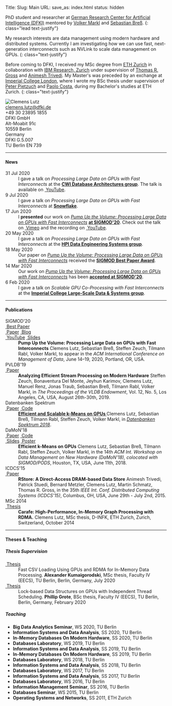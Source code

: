 Title:
Slug: Main
URL:
save_as: index.html
status: hidden

<div markdown=1 class="row">
<div class="col-xs-12 col-sm-12 col-md-8">

PhD student and researcher at
[German Research Center for Artificial Intelligence (DFKI)](https://www.dfki.de/en/web/)
mentored by
[Volker Markl](https://www.dima.tu-berlin.de/menue/mitarbeiter/volker_markl)
and
[Sebastian Breß](http://www.user.tu-berlin.de/sebastian.bress).
{: class="lead text-justify"}

My research interests are data management using modern hardware and distributed systems.
Currently I am investigating how we can use fast, next-generation interconnects such as NVLink to scale data management on GPUs.
{: class="text-justify"}

Before coming to DFKI,
I received my MSc degree from
[ETH Zurich](https://www.ethz.ch/en.html)
in collaboration with
[IBM Research, Zurich](https://www.research.ibm.com/labs/zurich)
under supervision of
[Thomas R. Gross](http://www.lst.inf.ethz.ch/people/personal-pages/trg.html)
and
[Animesh Trivedi](https://animeshtrivedi.github.io).
My Master's was preceded by an exchange at
[Imperial College London](https://www.imperial.ac.uk),
where I wrote my BSc thesis under supervision of
[Peter Pietzuch](https://www.doc.ic.ac.uk/~prp)
and
[Paolo Costa](https://research.microsoft.com/en-us/um/people/pcosta),
during my Bachelor's studies at ETH Zurich.
{: class="text-justify"}

</div>
<div class="col-xs-4 col-sm-6 col-md-3">
<img alt="Clemens Lutz" src="{static}/images/clemens_image.jpg" {: class="img-thumbnail center-block"}>
</div>
<div class="col-xs-8 col-sm-6 col-md-4">
<div class="row">
<div class="col-xs-2 text-center col-minimize">
<abbr title="E-mail">
<i class="fa fa-envelope"></i>
</abbr>
</div>
<div class="col-xs-10">
<a href="mailto:clemens.lutz@dfki.de">clemens.lutz@dfki.de</a>
</div>
</div>
<div class="row">
<div class="col-xs-2 col-minimize">
<abbr title="Phone">
<i class="fa fa-phone"></i>
</abbr>
</div>
<div class="col-xs-10">
+49 30 23895 1855
</div>
</div>
<div class="row">
<div class="col-xs-2 col-minimize">
<abbr title="Address">
<i class="fa fa-map-marker"></i>
</abbr>
</div>
<div class="col-xs-10">
DFKI GmbH<br />
Alt-Moabit 91c<br />
10559 Berlin<br />
Germany
</div>
</div>
<div class="row">
<div class="col-xs-2 col-minimize">
<abbr title="Room">
<i class="fa fa-comments"></i>
</abbr>
</div>
<div class="col-xs-10">
DFKI <i class="fa fa-caret-right"></i> G.5.007<br />
TU Berlin <i class="fa fa-caret-right"></i> EN 739
</div>
</div>
</div>
</div>
<div markdown=1 class="row">
<div class="col-sm-12">

***
#### News

<dl markdown=1 class="dl-horizontal">

<dt>
31 Jul 2020
</dt>
<dd>
I gave a talk on <em>Processing Large Data on GPUs with Fast Interconnects</em>
at the <a
href="https://www.cwi.nl/research/groups/database-architectures"><strong>CWI
Database Architectures group</strong></a>. The talk is available on <a
class="label label-default" href="https://youtu.be/fRaH4h7-45s"><i class="fa
fa-youtube-play"></i>&nbsp;YouTube</a>.
</dd>

<dt>
9 Jul 2020
</dt>
<dd>
I gave a talk on <em>Processing Large Data on GPUs with Fast Interconnects</em>
at <a href="https://www.snowflake.com"><strong>Snowflake</strong></a>.
</dd>

<dt>
17 Jun 2020
</dt>
<dd>
I <strong>presented</strong> our work on <a
href="pdfs/sigmod_2020_processing_large_data_on_gpus_with_fast_interconnects.pdf"><em>Pump
Up the Volume: Processing Large Data on GPUs with Fast Interconnects</em></a>
<a href="https://www.sigmod2020online.org"><strong>at SIGMOD'20</strong></a>.
Check out the talk on <a class="label label-default"
href="https://vimeo.com/441072118#t=2239s"><i class="fa
fa-vimeo-square"></i>&nbsp;Vimeo</a> and the recording on <a class="label
label-default" href="https://youtu.be/HAFBkNLGOhI"><i class="fa
fa-youtube-play"></i>&nbsp;YouTube</a>.
</dd>

<dt>
20 May 2020
</dt>
<dd>
I gave a talk on <em>Processing Large Data on GPUs with Fast Interconnects</em>
at the <a href="https://hpi.de/en/rabl/home.html"><strong>HPI Data Engineering
Systems group</strong></a>.
</dd>

<dt>
18 May 2020
</dt>
<dd>
Our paper on <a
href="pdfs/sigmod_2020_processing_large_data_on_gpus_with_fast_interconnects.pdf"><em>Pump
Up the Volume: Processing Large Data on GPUs with Fast Interconnects</em></a>
received the <a
href="https://sigmod.org/sigmod-awards/sigmod-best-paper-award"><strong>SIGMOD Best Paper
Award</strong></a>.
</dd>

<dt>
14 Mar 2020
</dt>
<dd>
Our work on <a
href="pdfs/sigmod_2020_processing_large_data_on_gpus_with_fast_interconnects_slides.pdf"><em>Pump
Up the Volume: Processing Large Data on GPUs with Fast Interconnects</em></a>
has been <a href="https://sigmod2020.org"><strong>accepted at SIGMOD'20</strong></a>.
</dd>

<dt>
6 Feb 2020
</dt>
<dd>
I gave a talk on <em>Scalable GPU Co-Processing with Fast Interconnects</em> at
the <a href="https://lsds.doc.ic.ac.uk"><strong>Imperial College Large-Scale
Data & Systems group</strong></a>.
</dd>

</dl>

***
#### Publications

<dl markdown=1 class="dl-horizontal">
<dt>
<span class="label label-primary">SIGMOD'20</span><br class="hidden-xs" />
<a class="label label-warning" href="https://sigmod2020.org/sigmod_awards.shtml"><i class="fa fa-star"></i>&nbsp;Best Paper</a>
<br class="hidden-xs" />
<a class="label label-default" href="pdfs/sigmod_2020_processing_large_data_on_gpus_with_fast_interconnects.pdf"><i class="fa fa-file-pdf-o"></i>&nbsp;Paper</a>
<a class="label label-default" href="https://e2data.eu/blog/fast-gpu-interconnects"><i class="fa fa-pencil"></i>&nbsp;Blog</a>
<br class="hidden-xs" />
<a class="label label-default" href="https://youtu.be/HAFBkNLGOhI"><i class="fa fa-youtube-play"></i>&nbsp;YouTube</a>
<a class="label label-default" href="pdfs/sigmod_2020_processing_large_data_on_gpus_with_fast_interconnects_slides.pdf"><i class="fa fa-file-powerpoint-o"></i>&nbsp;Slides</a>
</dt>
<dd>
<strong>Pump Up the Volume: Processing Large Data on GPUs with Fast Interconnects</strong>
Clemens Lutz, Sebastian Breß, Steffen Zeuch, Tilmann Rabl, Volker Markl, to appear in the
<em>ACM International Conference on Management of Data</em>, June 14–19, 2020, Portland, OR, USA.
</dd>

<dt>
<span class="label label-primary">PVLDB'19</span><br class="hidden-xs" />
<a class="label label-default" href="pdfs/pvldb_2019_analyzing_efficient_stream_processing.pdf"><i class="fa fa-file-pdf-o"></i>&nbsp;Paper</a>
</dt>
<dd>
<strong>Analyzing Efficient Stream Processing on Modern Hardware</strong>
Steffen Zeuch, Bonaventura Del Monte, Jeyhun Karimov, Clemens Lutz, Manuel Renz, Jonas Traub, Sebastian Breß, Tilmann Rabl, Volker Markl, in
<em>The Proceedings of the VLDB Endowment</em>, Vol. 12, No. 5, Los Angeles, CA, USA, August 26th-30th, 2019.
</dd>

<dt>
<span class="label label-primary">Datenbanken Spektrum</span><br class="hidden-xs" />
<a class="label label-default" href="pdfs/datenbanken_spektrum_2018_efficient_and_scalable_kmeans_on_gpus_accepted_manuscript.pdf"><i class="fa fa-file-pdf-o"></i>&nbsp;Paper</a>
<a class="label label-default" href="https://github.com/TU-Berlin-DIMA/CL-kmeans"><i class="fa fa-github"></i>&nbsp;Code</a>
</dt>
<dd>
<strong>
<a href="#" data-toggle="tooltip" title="This is a post-peer-review, pre-copyedit version of an article published in Datenbanken Spektrum. The final authenticated version is available online at: https://doi.org/10.1007/s13222-018-0293-x">
Efficient and Scalable k-Means on GPUs
</a>
</strong>
Clemens Lutz, Sebastian Breß, Tilmann Rabl, Steffen Zeuch, Volker Markl, in <a href="https://doi.org/10.1007/s13222-018-0293-x"><em>Datenbanken Spektrum 2018</em></a>.
</dd>

<dt>
<span class="label label-primary">DaMoN'18</span><br class="hidden-xs" />
<a class="label label-default" href="pdfs/damon_2018_efficient_k-means_on_gpus.pdf"><i class="fa fa-file-pdf-o"></i>&nbsp;Paper</a>
<a class="label label-default" href="https://github.com/TU-Berlin-DIMA/CL-kmeans"><i class="fa fa-github"></i>&nbsp;Code</a>
<br class="hidden-xs" />
<a class="label label-default" href="pdfs/damon_2018_efficient_k-means_on_gpus_slides.pdf"><i class="fa fa-file-powerpoint-o"></i>&nbsp;Slides</a>
<a class="label label-default" href="pdfs/damon_2018_efficient_k-means_on_gpus_poster.pdf"><i class="fa fa-comments"></i>&nbsp;Poster</a>
</dt>
<dd>
<strong>Efficient k-Means on GPUs</strong>
Clemens Lutz, Sebastian Breß, Tilmann Rabl, Steffen Zeuch, Volker Markl, in the 14th <em>ACM Int. Workshop on Data Management on New Hardware (DaMoN'18), colocated with SIGMOD/PODS</em>, Houston, TX, USA, June 11th, 2018.
</dd>

<dt>
<span class="label label-primary">ICDCS'15</span><br class="hidden-xs" />
<a class="label label-default" href="http://ieeexplore.ieee.org/xpl/articleDetails.jsp?arnumber=7164952"><i class="fa fa-external-link"></i>&nbsp;Paper</a>
</dt>
<dd>
<strong>RStore: A Direct-Access DRAM-based Data Store</strong>
Animesh Trivedi, Patrick Stuedi, Bernard Metzler, Clemens Lutz, Martin Schmatz, Thomas R. Gross, in the 35th <em>IEEE Int. Conf. Distributed Computing Systems (ICDCS'15)</em>, Columbus, OH, USA, June 29th - July 2nd, 2015.
</dd>

<dt>
<span class="label label-primary">MSc 2014</span><br class="hidden-xs" />
<a class="label label-default" href="pdfs/msc_thesis_clemens_lutz.pdf"><i class="fa fa-file-pdf-o"></i>&nbsp;Thesis</a>
</dt>
<dd>
<strong>Carafe: High-Performance, In-Memory Graph Processing with RDMA.</strong>
Clemens Lutz, MSc thesis, D-INFK, ETH Zurich, Zurich, Switzerland, October 2014
</dd>
</dl>

***
#### Theses & Teaching

##### Thesis Supervision

<dl markdown=1 class="dl-horizontal">

<dt>
<a class="label label-default" href="pdfs/msc_thesis_alexander_kumaigorodski.pdf"><i class="fa fa-file-pdf-o"></i>&nbsp;Thesis</a>
</dt>
<dd>
Fast CSV Loading Using GPUs and RDMA for In-Memory Data Processing.
<strong>Alexander Kumaigorodski</strong>, MSc thesis, Faculty IV (EECS), TU Berlin, Berlin, Germany, July 2020
</dd>

<dt>
<a class="label label-default" href="pdfs/bsc_thesis_phillip_grote.pdf"><i class="fa fa-file-pdf-o"></i>&nbsp;Thesis</a>
</dt>
<dd>
Lock-based Data Structures on GPUs with Independent Thread Scheduling.
<strong>Phillip Grote</strong>, BSc thesis, Faculty IV (EECS), TU Berlin, Berlin, Germany, February 2020
</dd>

</dl>

##### Teaching

- **Big Data Analytics Seminar**, WS 2020, TU Berlin
- **Information Systems and Data Analysis**, SS 2020, TU Berlin
- **In-Memory Databases On Modern Hardware**, SS 2020, TU Berlin
- **Databases Laboratory**, WS 2019, TU Berlin
- **Information Systems and Data Analysis**, SS 2019, TU Berlin
- **In-Memory Databases On Modern Hardware**, SS 2019, TU Berlin
- **Databases Laboratory**, WS 2018, TU Berlin
- **Information Systems and Data Analysis**, SS 2018, TU Berlin
- **Databases Laboratory**, WS 2017, TU Berlin
- **Information Systems and Data Analysis**, SS 2017, TU Berlin
- **Databases Laboratory**, WS 2016, TU Berlin
- **Information Management Seminar**, SS 2016, TU Berlin
- **Databases Seminar**, WS 2015, TU Berlin
- **Operating Systems and Networks**, SS 2011, ETH Zurich

</div>
</div>
